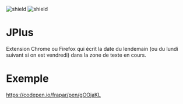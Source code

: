 ![shield](https://img.shields.io/badge/Firefox-ok-green) 
![shield](https://img.shields.io/badge/Chrome-ok-green)

# JPlus
Extension Chrome ou Firefox qui écrit la date du lendemain (ou du lundi suivant si on est vendredi) dans la zone de texte en cours.

# Exemple
https://codepen.io/frapar/pen/gOOjaKL


